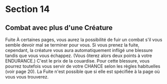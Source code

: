 # Section 14

## Combat avec plus d'une Créature

Fuite
À certaines pages, vous aurez la possibilité de fuir un combat s'il vous semble devoir mal se terminer pour vous. Si vous prenez la fuite, cependant, la créature vous aura automatiquement infligé une blessure tandis que vous vous échappez. (Vous ôterez alors deux points à votre ENDURANCE.) C'est le prix de la couardise. Pour cette blessure, vous pourrez toutefois vous servir de votre CHANCE selon les règles habituelles (voir page 20). La Fuite n'est possible que si elle est spécifiée à la page où vous vous trouverez.